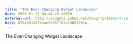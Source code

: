 ```yaml
---
title: "The Ever-Changing Widget Landscape"
date: 2007-01-31 04:44:25 +0000
external-url: http://widgets.yahoo.net/blog/?p=16#more-16
hash: 876e88154794ee97d57f63c70851761e
---
```


The Ever-Changing Widget Landscape
